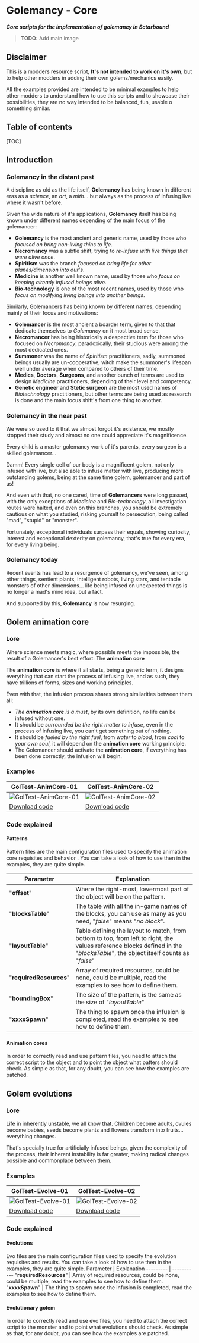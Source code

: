 # Golemancy - Core
__*Core scripts for the implementation of golemancy in Sctarbound*__

>**TODO:** Add main image

## Disclaimer
This is a modders resource script, **It's not intended to work on it's own**, but to help other modders in adding their own golems/mechanics easily.

All the examples provided are intended to be minimal examples to help other modders to understand how to use this scripts and to showcase their possibilities, they are no way intended to be balanced, fun, usable o something similar.
## Table of contents
[TOC]
## Introduction
### Golemancy in the distant past
A discipline as old as the life itself, **Golemancy** has being known in different eras as a _science_, an _art_, a _mith_... but always as the process of infusing live where it wasn't before.

Given the wide nature of it's applications, **Golemancy** itself has being known under different names depending of the main focus of the golemancer:
- **Golemancy** is the most ancient and generic name, used by those who _focused on bring non-living thins to life_.
- **Necromancy** was a subtle shift, trying to _re-infuse with live things that were alive once_.
- **Spiritism** was the branch _focused on bring life for other planes/dimension into our's_.
- **Medicine** is another well known name, used by those who _focus on keeping already infused beings alive_.
- **Bio-technology** is one of the most recent names, used by those who _focus on modifying living beings into another beings_.

Similarly, Golemancers has being known by different names, depending mainly of their focus and motivations:
- **Golemancer** is the most ancient a boarder term, given to that that dedicate themselves to _Golemancy_ on it most broad sense.
- **Necromancer** has being historically a despective term for those who focused on _Necromancy_, paradoxically, their studious were among the most dedicated ones.
- **Summoner** was the name of _Spiritism_ practitioners, sadly, summoned beings usually are un-cooperative, witch make the summoner's lifespan well under average when compared to others of their time.
- **Medics**, **Doctors**, **Surgeons**, and another bunch of terms are used to design _Medicine_ practitioners, depending of their level and competency.
- **Genetic engineer** and **Stetic surgeon** are the most used names of _Biotechnology_ practitioners, but other terms are being used as research is done and the main focus shift's from one thing to another.

### Golemancy in the near past
We were so used to it that we almost forgot it's existence, we mostly stopped their study and almost no one could appreciate it's magnificence.

Every child is a master golemancy work of it's parents, every surgeon is a skilled golemancer...

Damm! Every single cell of our body is a magnificent golem, not only infused with live, but also able to infuse matter with live, producing more outstanding golems, being at the same time golem, golemancer and part of us!

And even with that, no one cared, time of **Golemancers** were long passed, with the only exceptions of _Medicine_ and _Bio-technology_, all investigation routes were halted, and even on this branches, you should be extremely cautious on what you studied, risking yourself to persecution, being called "mad", "stupid" or "monster".

Fortunately, exceptional individuals surpass their equals, showing curiosity, interest and exceptional dexterity on golemancy, that's true for every era, for every living being.
### Golemancy today
Recent events has lead to a resurgence of golemancy, we've seen, among other things, sentient plants, intelligent robots, living stars, and tentacle monsters of other dimensions... life being infused on unexpected things is no longer a mad's mind idea, but a fact.

And supported by this, **Golemancy** is now resurging.

## Golem animation core
### Lore
Where science meets magic, where possible meets the impossible, the result of a Golemancer's best effort: The **animation core**

The **animation core** is where it all starts, being a generic term, it designs everything that can start the process of infusing live, and as such, they have trillions of forms, sizes and working principles.

Even with that, the infusion process shares strong similarities between them all:
- _The **animation core** is a must_, by its own definition, no life can be infused without one.
- It should be _surrounded be the right matter to infuse_, even in the process of infusing live, you can't get something out of nothing.
- It should be _fueled by the right fuel_, from _water_ to _blood_, from _coal_ to _your own soul_, it will depend on the **animation core** working principle.
- The Golemancer should activate the **animation core**, if everything has been done correctly, the infusion will begin.

### Examples
GolTest-AnimCore-01 | GolTest-AnimCore-02
------------ | -------------
![GolTest-AnimCore-01](http://community.playstarbound.com/attachments/goltest-animcore-01-gif.165457/) | ![GolTest-AnimCore-02](http://community.playstarbound.com/attachments/goltest-animcore-02-gif.165458/)
[Download code](http://community.playstarbound.com/attachments/goltest-animcore-01-zip.165365/) | [Download code](http://community.playstarbound.com/attachments/goltest-animcore-02-zip.165367/)

### Code explained
#### Patterns
Pattern files are the main configuration files used to specify the animation core requisites and behavior .
You can take a look of how to use then in the examples, they are quite simple.

Parameter | Explanation
------------ | ------------
"**offset**" | Where the right-most, lowermost part of the object will be on the pattern.
"**blocksTable**" | The table with all the in-game names of the blocks, you can use as many as you need, "_false_" means "_no block_".
"**layoutTable**" | Table defining the layout to match, from bottom to top, from left to right, the values reference blocks defined in the "_blocksTable_", the object itself counts as "_false_"
"**requiredResources**" | Array of required resources, could be none, could be multiple, read the examples to see how to define them.
"**boundingBox**" | The size of the pattern, is the same as the size of "_layoutTable_"
"**xxxxSpawn**" | The thing to spawn once the infusion is completed, read the examples to see how to define them.

#### Animation cores
In order to correctly read and use pattern files, you need to attach the correct script to the object and to point the object what patters should check.
As simple as that, for any doubt, you can see how the examples are patched.

## Golem evolutions
### Lore
Life in inherently unstable, we all know that.
Children become adults, ovules become babies, seeds become plants and flowers transform into fruits... everything changes.

That's specially true for artificially infused beings, given the complexity of the process, their inherent instability is far greater, making radical changes possible and commonplace between them.

### Examples
GolTest-Evolve-01 | GolTest-Evolve-02
------------ | -------------
![GolTest-Evolve-01](http://community.playstarbound.com/attachments/goltest-evolve-01-gif.165505/) | ![GolTest-Evolve-02](http://community.playstarbound.com/attachments/goltest-evolve-02-gif.165507/)
[Download code](http://community.playstarbound.com/attachments/goltest-evolve-01-zip.165506/) | [Download code](http://community.playstarbound.com/attachments/goltest-evolve-02-zip.165508/)

### Code explained
#### Evolutions
Evo files are the main configuration files used to specify the evolution requisites and results.
You can take a look of how to use then in the examples, they are quite simple.
Parameter | Explanation
--------- | -----------
"**requiredResources**" | Array of required resources, could be none, could be multiple, read the examples to see how to define them.
"**xxxxSpawn**" | The thing to spawn once the infusion is completed, read the examples to see how to define them.

#### Evolutionary golem
In order to correctly read and use evo files, you need to attach the correct script to the monster and to point what evolutions should check.
As simple as that, for any doubt, you can see how the examples are patched.
